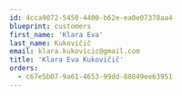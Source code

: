 ```yaml
---
id: 4cca9072-5450-4400-b62e-ea0e07378aa4
blueprint: customers
first_name: 'Klara Eva'
last_name: Kukovičič
email: klara.kukovicic@gmail.com
title: 'Klara Eva Kukovičič'
orders:
  - c67e5b07-9a61-4653-99dd-88849ee63951
---
```

